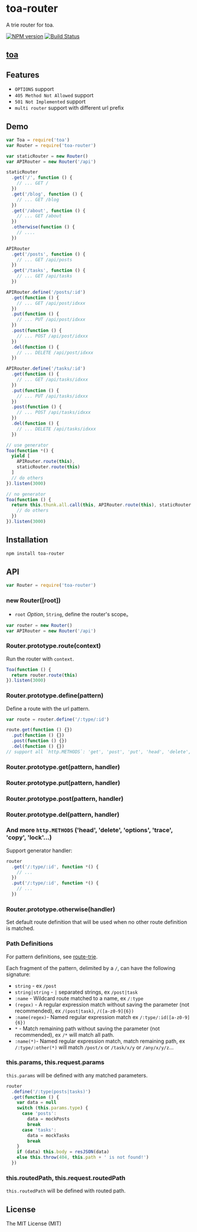 toa-router
====
A trie router for toa.

[![NPM version][npm-image]][npm-url]
[![Build Status][travis-image]][travis-url]

## [toa](https://github.com/toajs/toa)

## Features

- `OPTIONS` support
- `405 Method Not Allowed` support
- `501 Not Implemented` support
- `multi router` support with different url prefix

## Demo
```js
var Toa = require('toa')
var Router = require('toa-router')

var staticRouter = new Router()
var APIRouter = new Router('/api')

staticRouter
  .get('/', function () {
    // ... GET /
  })
  .get('/blog', function () {
    // ... GET /blog
  })
  .get('/about', function () {
    // ... GET /about
  })
  .otherwise(function () {
    // ....
  })

APIRouter
  .get('/posts', function () {
    // ... GET /api/posts
  })
  .get('/tasks', function () {
    // ... GET /api/tasks
  })

APIRouter.define('/posts/:id')
  .get(function () {
    // ... GET /api/post/idxxx
  })
  .put(function () {
    // ... PUT /api/post/idxxx
  })
  .post(function () {
    // ... POST /api/post/idxxx
  })
  .del(function () {
    // ... DELETE /api/post/idxxx
  })

APIRouter.define('/tasks/:id')
  .get(function () {
    // ... GET /api/tasks/idxxx
  })
  .put(function () {
    // ... PUT /api/tasks/idxxx
  })
  .post(function () {
    // ... POST /api/tasks/idxxx
  })
  .del(function () {
    // ... DELETE /api/tasks/idxxx
  })

// use generator
Toa(function *() {
  yield [
    APIRouter.route(this),
    staticRouter.route(this)
  ]
  // do others
}).listen(3000)

// no generator
Toa(function () {
  return this.thunk.all.call(this, APIRouter.route(this), staticRouter.route(this))(function () {
    // do others
  })
}).listen(3000)
```

## Installation

```bash
npm install toa-router
```

## API

```js
var Router = require('toa-router')
```

### new Router([root])

- `root` *Option*, `String`, define the router's scope。

```js
var router = new Router()
var APIRouter = new Router('/api')
```

### Router.prototype.route(context)

Run the router with `context`.

```js
Toa(function () {
  return router.route(this)
}).listen(3000)
```

### Router.prototype.define(pattern)

Define a route with the url pattern.

```js
var route = router.define('/:type/:id')

route.get(function () {})
  .put(function () {})
  .post(function () {})
  .del(function () {})
// support all `http.METHODS`: 'get', 'post', 'put', 'head', 'delete', 'options', 'trace', 'copy', 'lock'...
```

### Router.prototype.get(pattern, handler)
### Router.prototype.put(pattern, handler)
### Router.prototype.post(pattern, handler)
### Router.prototype.del(pattern, handler)
### And more `http.METHODS` ('head', 'delete', 'options', 'trace', 'copy', 'lock'...)

Support generator handler:

```js
router
  .get('/:type/:id', function *() {
    // ...
  })
  .put('/:type/:id', function *() {
    // ...
  })
```

### Router.prototype.otherwise(handler)

Set default route definition that will be used when no other route definition is matched.

### Path Definitions

For pattern definitions, see [route-trie](https://github.com/zensh/route-trie).

Each fragment of the pattern, delimited by a `/`, can have the following signature:

- `string` - ex `/post`
- `string|string` - `|` separated strings, ex `/post|task`
- `:name` - Wildcard route matched to a name, ex `/:type`
- `(regex)` - A regular expression match without saving the parameter (not recommended), ex `/(post|task)`, `/([a-z0-9]{6})`
- `:name(regex)`- Named regular expression match ex `/:type/:id([a-z0-9]{6})`
- `*` - Match remaining path without saving the parameter (not recommended), ex `/*` will match all path.
- `:name(*)`- Named regular expression match, match remaining path, ex `/:type/:other(*)` will match `/post/x` or `/task/x/y` or `/any/x/y/z`...

### this.params, this.request.params

`this.params` will be defined with any matched parameters.

```js
router
  .define('/:type(posts|tasks)')
  .get(function () {
    var data = null
    switch (this.params.type) {
      case 'posts':
        data = mockPosts
        break
      case 'tasks':
        data = mockTasks
        break
    }
    if (data) this.body = resJSON(data)
    else this.throw(404, this.path + ' is not found!')
  })
```

### this.routedPath, this.request.routedPath

`this.routedPath` will be defined with routed path.

## License

The MIT License (MIT)

[npm-url]: https://npmjs.org/package/toa-router
[npm-image]: http://img.shields.io/npm/v/toa-router.svg

[travis-url]: https://travis-ci.org/toajs/toa-router
[travis-image]: http://img.shields.io/travis/toajs/toa-router.svg
